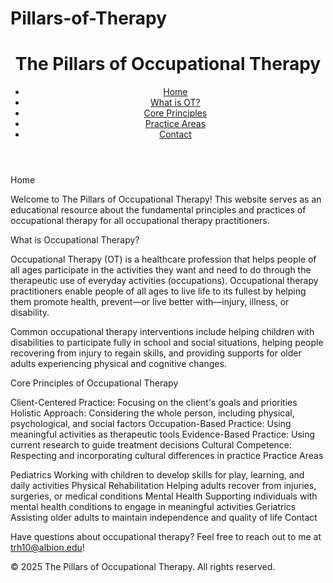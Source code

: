 # Pillars-of-Therapy

<!DOCTYPE html>
<html lang="en">
<head>
    <meta charset="UTF-8">
    <meta name="viewport" content="width=device-width, initial-scale=1.0">
    <link rel="stylesheet" href="styles.css">
</head>
<body>
    <header>
        <h1>The Pillars of Occupational Therapy</h1>
        <nav>
            <ul>
                <li><a href="#home">Home</a></li>
                <li><a href="#what-is-ot">What is OT?</a></li>
                <li><a href="#core-principles">Core Principles</a></li>
                <li><a href="#practice-areas">Practice Areas</a></li>
                <li><a href="#contact">Contact</a></li>
            </ul>
        </nav>
    </header>

Home

Welcome to The Pillars of Occupational Therapy! This website serves as an educational resource about the fundamental principles and practices of occupational therapy for all occupational therapy practitioners.

What is Occupational Therapy?

Occupational Therapy (OT) is a healthcare profession that helps people of all ages participate in the activities they want and need to do through the therapeutic use of everyday activities (occupations). Occupational therapy practitioners enable people of all ages to live life to its fullest by helping them promote health, prevent—or live better with—injury, illness, or disability.

Common occupational therapy interventions include helping children with disabilities to participate fully in school and social situations, helping people recovering from injury to regain skills, and providing supports for older adults experiencing physical and cognitive changes.

Core Principles of Occupational Therapy

Client-Centered Practice: Focusing on the client's goals and priorities
Holistic Approach: Considering the whole person, including physical, psychological, and social factors
Occupation-Based Practice: Using meaningful activities as therapeutic tools
Evidence-Based Practice: Using current research to guide treatment decisions
Cultural Competence: Respecting and incorporating cultural differences in practice
Practice Areas

Pediatrics Working with children to develop skills for play, learning, and daily activities
Physical Rehabilitation Helping adults recover from injuries, surgeries, or medical conditions
Mental Health Supporting individuals with mental health conditions to engage in meaningful activities
Geriatrics Assisting older adults to maintain independence and quality of life
Contact

Have questions about occupational therapy? Feel free to reach out to me at trh10@albion.edu!

© 2025 The Pillars of Occupational Therapy. All rights reserved.

